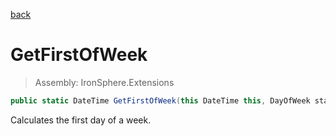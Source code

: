 ﻿

[back](/IronSphere.Extensions/types/DateTimeExtension)

# GetFirstOfWeek

> Assembly: IronSphere.Extensions

```csharp
public static DateTime GetFirstOfWeek(this DateTime this, DayOfWeek startOfWeek = DayOfWeek.Monday)
```

Calculates the first day of a week.

 